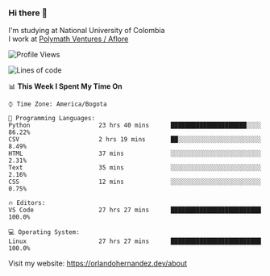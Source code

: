 ### Hi there 👋


<!--**AR4Z/AR4Z** is a ✨ _special_ ✨ repository because its `README.md` (this file) appears on your GitHub profile.

Here are some ideas to get you started:-->
I'm studying at National University of Colombia
<br>
I work at <a href="https://www.aflore.co/">Polymath Ventures / Aflore</a>
<br>

<!--START_SECTION:waka-->
![Profile Views](http://img.shields.io/badge/Profile%20Views-0-blue)

![Lines of code](https://img.shields.io/badge/From%20Hello%20World%20I%27ve%20Written-17.2%20million%20lines%20of%20code-blue)

📊 **This Week I Spent My Time On** 

```text
⌚︎ Time Zone: America/Bogota

💬 Programming Languages: 
Python                   23 hrs 40 mins      █████████████████████░░░░   86.22% 
CSV                      2 hrs 19 mins       ██░░░░░░░░░░░░░░░░░░░░░░░   8.49% 
HTML                     37 mins             ░░░░░░░░░░░░░░░░░░░░░░░░░   2.31% 
Text                     35 mins             ░░░░░░░░░░░░░░░░░░░░░░░░░   2.16% 
CSS                      12 mins             ░░░░░░░░░░░░░░░░░░░░░░░░░   0.75%

🔥 Editors: 
VS Code                  27 hrs 27 mins      █████████████████████████   100.0%

💻 Operating System: 
Linux                    27 hrs 27 mins      █████████████████████████   100.0%

```


<!--END_SECTION:waka-->


Visit my website: https://orlandohernandez.dev/about

